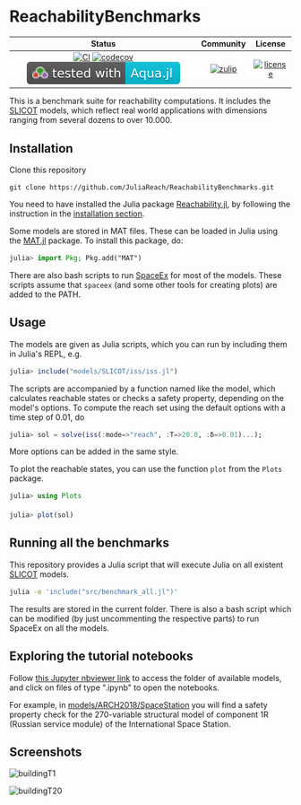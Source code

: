 # ReachabilityBenchmarks

| **Status** | **Community** | **License** |
|:----------:|:-------------:|:-----------:|
| [![CI][ci-img]][ci-url] [![codecov][cov-img]][cov-url] [![aqua][aqua-img]][aqua-url] | [![zulip][chat-img]][chat-url] | [![license][lic-img]][lic-url] |

[ci-img]: https://github.com/JuliaReach/ReachabilityBenchmarks/workflows/CI/badge.svg
[ci-url]: https://github.com/JuliaReach/ReachabilityBenchmarks/actions/workflows/test-master.yml
[cov-img]: https://codecov.io/github/JuliaReach/ReachabilityBenchmarks/coverage.svg
[cov-url]: https://app.codecov.io/github/JuliaReach/ReachabilityBenchmarks
[aqua-img]: https://raw.githubusercontent.com/JuliaTesting/Aqua.jl/master/badge.svg
[aqua-url]: https://github.com/JuliaTesting/Aqua.jl
[chat-img]: https://img.shields.io/badge/zulip-join_chat-brightgreen.svg
[chat-url]: https://julialang.zulipchat.com/#narrow/stream/278609-juliareach
[lic-img]: https://img.shields.io/github/license/mashape/apistatus.svg
[lic-url]: https://github.com/JuliaReach/ReachabilityBenchmarks/blob/master/LICENSE

This is a benchmark suite for reachability computations. It includes the [SLICOT](http://slicot.org/20-site/126-benchmark-examples-for-model-reduction) models, which reflect real world applications with dimensions ranging from several dozens to over 10.000.

## Installation

Clone this repository

```
git clone https://github.com/JuliaReach/ReachabilityBenchmarks.git
```

You need to have installed the Julia package [Reachability.jl](https://github.com/JuliaReach/Reachability.jl),
by following the instruction in the [installation section](https://github.com/JuliaReach/Reachability.jl#installing).

Some models are stored in MAT files. These can be loaded in Julia using the [MAT.jl](https://github.com/JuliaIO/MAT.jl) package. To install this package, do:

```julia
julia> import Pkg; Pkg.add("MAT")
```

There are also bash scripts to run [SpaceEx](http://spaceex.imag.fr/) for most of the models.
These scripts assume that `spaceex` (and some other tools for creating plots) are added to the PATH.

## Usage

The models are given as Julia scripts, which you can run by including them in
Julia's REPL, e.g.

```julia
julia> include("models/SLICOT/iss/iss.jl")
```

The scripts are accompanied by a function named like the model, which calculates
reachable states or checks a safety property, depending on the model's options.
To compute the reach set using the default options with a time step of 0.01, do

```julia
julia> sol = solve(iss(:mode=>"reach", :T=>20.0, :δ=>0.01)...);
```

More options can be added in the same style.

To plot the reachable states, you can use the function `plot` from the `Plots`
package.

```julia
julia> using Plots

julia> plot(sol)
```

## Running all the benchmarks

This repository provides a Julia script that will execute Julia on all existent
[SLICOT](http://slicot.org/20-site/126-benchmark-examples-for-model-reduction) models.
```bash
julia -e 'include("src/benchmark_all.jl")'
```
The results are stored in the current folder.
There is also a bash script which can be modified (by just uncommenting the
respective parts) to run SpaceEx on all the models.

## Exploring the tutorial notebooks

Follow [this Jupyter nbviewer link](https://nbviewer.jupyter.org/github/JuliaReach/ReachabilityBenchmarks/tree/master/models/) to access the folder of available models, and click on files of type ".ipynb" to open the notebooks.

For example, in [models/ARCH2018/SpaceStation](https://nbviewer.jupyter.org/github/JuliaReach/ReachabilityBenchmarks/blob/master/models/ARCH2018/SpaceStation/ISS.ipynb) you will find a safety property check for the 270-variable structural model of component 1R (Russian service module) of the International Space Station.

## Screenshots

![buildingT1](models/ARCH/AFF/Building/buildingT1.png)

![buildingT20](models/ARCH/AFF/Building/buildingT20.png )
